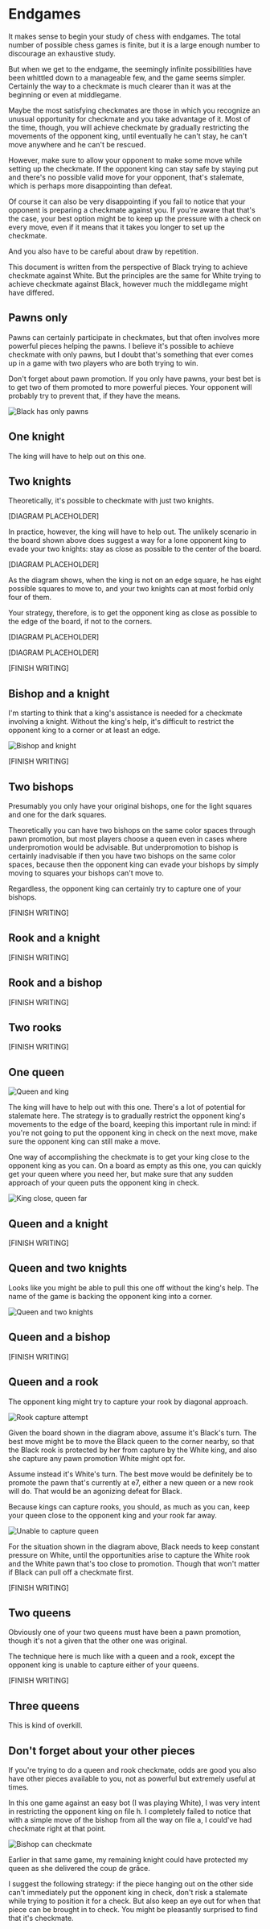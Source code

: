 # Endgames

It makes sense to begin your study of chess with endgames. The total number of 
possible chess games is finite, but it is a large enough number to discourage an 
exhaustive study.

But when we get to the endgame, the seemingly infinite possibilities have been 
whittled down to a manageable few, and the game seems simpler. Certainly the way 
to a checkmate is much clearer than it was at the beginning or even at 
middlegame.

Maybe the most satisfying checkmates are those in which you recognize an unusual 
opportunity for checkmate and you take advantage of it. Most of the time, 
though, you will achieve checkmate by gradually restricting the movements of the 
opponent king, until eventually he can't stay, he can't move anywhere and he 
can't be rescued.

However, make sure to allow your opponent to make some move while setting up the 
checkmate. If the opponent king can stay safe by staying put and there's no 
possible valid move for your opponent, that's stalemate, which is perhaps more 
disappointing than defeat.

Of course it can also be very disappointing if you fail to notice that your 
opponent is preparing a checkmate against you. If you're aware that that's the 
case, your best option might be to keep up the pressure with a check on every 
move, even if it means that it takes you longer to set up the checkmate.

And you also have to be careful about draw by repetition.

This document is written from the perspective of Black trying to achieve 
checkmate against White. But the principles are the same for White trying to 
achieve checkmate against Black, however much the middlegame might have 
differed.

## Pawns only

Pawns can certainly participate in checkmates, but that often involves more 
powerful pieces helping the pawns. I believe it's possible to achieve checkmate 
with only pawns, but I doubt that's something that ever comes up in a game with 
two players who are both trying to win.

Don't forget about pawn promotion. If you only have pawns, your best bet is to 
get two of them promoted to more powerful pieces. Your opponent will probably 
try to prevent that, if they have the means.

![Black has only pawns](../diagrams/endgames/BlackOnlyHasPawns.png)

## One knight

The king will have to help out on this one.

## Two knights

Theoretically, it's possible to checkmate with just two knights.

[DIAGRAM PLACEHOLDER]

In practice, however, the king will have to help out. The unlikely scenario in 
the board shown above does suggest a way for a lone opponent king to evade your 
two knights: stay as close as possible to the center of the board.

[DIAGRAM PLACEHOLDER]

As the diagram shows, when the king is not on an edge square, he has eight 
possible squares to move to, and your two knights can at most forbid only four 
of them.

Your strategy, therefore, is to get the opponent king as close as possible to 
the edge of the board, if not to the corners.

[DIAGRAM PLACEHOLDER]

[DIAGRAM PLACEHOLDER]

[FINISH WRITING]

## Bishop and a knight

I'm starting to think that a king's assistance is needed for a checkmate 
involving a knight. Without the king's help, it's difficult to restrict the 
opponent king to a corner or at least an edge.

![Bishop and knight](../diagrams/endgames/KingBishopKnightCheckmate.png)

[FINISH WRITING]

## Two bishops

Presumably you only have your original bishops, one for the light squares and 
one for the dark squares.

Theoretically you can have two bishops on the same color spaces through pawn 
promotion, but most players choose a queen even in cases where underpromotion 
would be advisable. But underpromotion to bishop is certainly inadvisable if 
then you have two bishops on the same color spaces, because then the opponent 
king can evade your bishops by simply moving to squares your bishops can't move 
to.

Regardless, the opponent king can certainly try to capture one of your bishops.

[FINISH WRITING]

## Rook and a knight

[FINISH WRITING]

## Rook and a bishop

[FINISH WRITING]

## Two rooks

[FINISH WRITING]

## One queen

![Queen and king](../diagrams/endgames/KingAndQueenEndgame.png)

The king will have to help out with this one. There's a lot of potential for 
stalemate here. The strategy is to gradually restrict the opponent king's 
movements to the edge of the board, keeping this important rule in mind: if 
you're not going to put the opponent king in check on the next move, make sure 
the opponent king can still make a move.

One way of accomplishing the checkmate is to get your king close to the opponent 
king as you can. On a board as empty as this one, you can quickly get your queen 
where you need her, but make sure that any sudden approach of your queen puts 
the opponent king in check.

![King close, queen far](../diagrams/endgames/KingCloseQueenFar.png)

## Queen and a knight

[FINISH WRITING]

## Queen and two knights

Looks like you might be able to pull this one off without the king's help. The 
name of the game is backing the opponent king into a corner.

![Queen and two knights](../diagrams/endgames/QueenAnd2KnightsCheckmate.png)

## Queen and a bishop

[FINISH WRITING]

## Queen and a rook

The opponent king might try to capture your rook by diagonal approach.

![Rook capture attempt](../diagrams/endgames/WhiteKingTriesToCaptureRook.png)

Given the board shown in the diagram above, assume it's Black's turn. The best 
move might be to move the Black queen to the corner nearby, so that the Black 
rook is protected by her from capture by the White king, and also she capture 
any pawn promotion White might opt for.

Assume instead it's White's turn. The best move would be definitely be to 
promote the pawn that's currently at e7, either a new queen or a new rook will 
do. That would be an agonizing defeat for Black.

Because kings can capture rooks, you should, as much as you can, keep your queen 
close to the opponent king and your rook far away.

![Unable to capture queen](../diagrams/endgames/KingUnableToCaptureQueen.png)

For the situation shown in the diagram above, Black needs to keep constant 
pressure on White, until the opportunities arise to capture the White rook and 
the White pawn that's too close to promotion. Though that won't matter if Black 
can pull off a checkmate first.

[FINISH WRITING]

## Two queens

Obviously one of your two queens must have been a pawn promotion, though it's 
not a given that the other one was original.

The technique here is much like with a queen and a rook, except the opponent 
king is unable to capture either of your queens.

[FINISH WRITING]

## Three queens

This is kind of overkill.

## Don't forget about your other pieces

If you're trying to do a queen and rook checkmate, odds are good you also have 
other pieces available to you, not as powerful but extremely useful at times.

In this one game against an easy bot (I was playing White), I was very intent in 
restricting the opponent king on file h. I completely failed to notice that with 
a simple move of the bishop from all the way on file a, I could've had checkmate 
right at that point.

![Bishop can checkmate](../diagrams/endgames/BishopCanCheckmate.png)

Earlier in that same game, my remaining knight could have protected my queen as 
she delivered the coup de gr&acirc;ce.

I suggest the following strategy: if the piece hanging out on the other side 
can't immediately put the opponent king in check, don't risk a stalemate while 
trying to position it for a check. But also keep an eye out for when that piece 
can be brought in to check. You might be pleasantly surprised to find that it's 
checkmate.